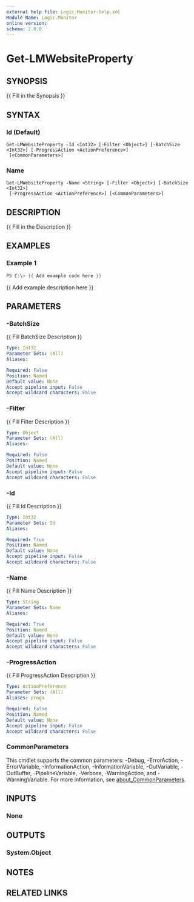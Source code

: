 ```yaml
---
external help file: Logic.Monitor-help.xml
Module Name: Logic.Monitor
online version:
schema: 2.0.0
---
```


# Get-LMWebsiteProperty

## SYNOPSIS
{{ Fill in the Synopsis }}

## SYNTAX

### Id (Default)
```
Get-LMWebsiteProperty -Id <Int32> [-Filter <Object>] [-BatchSize <Int32>] [-ProgressAction <ActionPreference>]
 [<CommonParameters>]
```

### Name
```
Get-LMWebsiteProperty -Name <String> [-Filter <Object>] [-BatchSize <Int32>]
 [-ProgressAction <ActionPreference>] [<CommonParameters>]
```

## DESCRIPTION
{{ Fill in the Description }}

## EXAMPLES

### Example 1
```powershell
PS C:\> {{ Add example code here }}
```

{{ Add example description here }}

## PARAMETERS

### -BatchSize
{{ Fill BatchSize Description }}

```yaml
Type: Int32
Parameter Sets: (All)
Aliases:

Required: False
Position: Named
Default value: None
Accept pipeline input: False
Accept wildcard characters: False
```

### -Filter
{{ Fill Filter Description }}

```yaml
Type: Object
Parameter Sets: (All)
Aliases:

Required: False
Position: Named
Default value: None
Accept pipeline input: False
Accept wildcard characters: False
```

### -Id
{{ Fill Id Description }}

```yaml
Type: Int32
Parameter Sets: Id
Aliases:

Required: True
Position: Named
Default value: None
Accept pipeline input: False
Accept wildcard characters: False
```

### -Name
{{ Fill Name Description }}

```yaml
Type: String
Parameter Sets: Name
Aliases:

Required: True
Position: Named
Default value: None
Accept pipeline input: False
Accept wildcard characters: False
```

### -ProgressAction
{{ Fill ProgressAction Description }}

```yaml
Type: ActionPreference
Parameter Sets: (All)
Aliases: proga

Required: False
Position: Named
Default value: None
Accept pipeline input: False
Accept wildcard characters: False
```

### CommonParameters
This cmdlet supports the common parameters: -Debug, -ErrorAction, -ErrorVariable, -InformationAction, -InformationVariable, -OutVariable, -OutBuffer, -PipelineVariable, -Verbose, -WarningAction, and -WarningVariable. For more information, see [about_CommonParameters](http://go.microsoft.com/fwlink/?LinkID=113216).

## INPUTS

### None
## OUTPUTS

### System.Object
## NOTES

## RELATED LINKS
